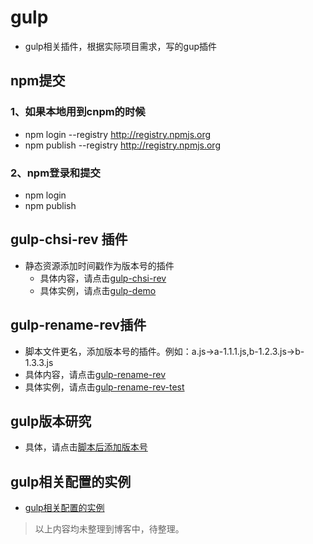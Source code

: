 # gulp

- gulp相关插件，根据实际项目需求，写的gup插件

## npm提交

### 1、如果本地用到cnpm的时候

- npm login --registry <http://registry.npmjs.org>
- npm publish --registry http://registry.npmjs.org

### 2、npm登录和提交

- npm login
- npm publish


## gulp-chsi-rev 插件

- 静态资源添加时间戳作为版本号的插件
  - 具体内容，请点击[gulp-chsi-rev](https://github.com/huanghui8030/gulp-chsi-rev/readme.md)
  - 具体实例，请点击[gulp-demo](demo/html/demo.html)

## gulp-rename-rev插件

- 脚本文件更名，添加版本号的插件。例如：a.js->a-1.1.1.js,b-1.2.3.js->b-1.3.3.js
- 具体内容，请点击[gulp-rename-rev](https://github.com/huanghui8030/gulp-rename-rev/readme.md)
- 具体实例，请点击[gulp-rename-rev-test](gulp-rename-rev-test/)

## gulp版本研究
- 具体，请点击[脚本后添加版本号](rev-demo/html/index.html)

## gulp相关配置的实例
- [gulp相关配置的实例](gulpTest)



> 以上内容均未整理到博客中，待整理。